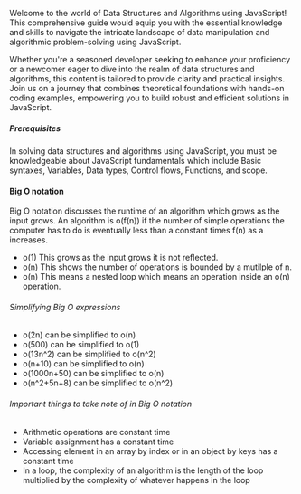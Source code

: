 Welcome to the world of Data Structures and Algorithms using JavaScript! This comprehensive guide would equip you with the essential knowledge and skills to navigate the intricate landscape of data manipulation and algorithmic problem-solving using JavaScript.

Whether you're a seasoned developer seeking to enhance your proficiency or a newcomer eager to dive into the realm of data structures and algorithms, this content is tailored to provide clarity and practical insights. Join us on a journey that combines theoretical foundations with hands-on coding examples, empowering you to build robust and efficient solutions in JavaScript.

##### Prerequisites

In solving data structures and algorithms using JavaScript, you must be knowledgeable about JavaScript fundamentals which include Basic syntaxes, Variables, Data types, Control flows, Functions, and scope.

#### Big O notation

Big O notation discusses the runtime of an algorithm which grows as the input grows.
An algorithm is o(f(n)) if the number of simple operations the computer has to do is eventually less than a constant times f(n) as a increases.

- o(1) This grows as the input grows it is not reflected.
- o(n) This shows the number of operations is bounded by a mutilple of n.
- o(n) This means a nested loop which means an operation inside an o(n) operation.

###### Simplifying Big O expressions

- o(2n) can be simplified to o(n)
- o(500) can be simplified to o(1)
- o(13n^2) can be simplified to o(n^2)
- o(n+10) can be simplified to o(n)
- o(1000n+50) can be simplified to o(n)
- o(n^2+5n+8) can be simplified to o(n^2)

###### Important things to take note of in Big O notation

- Arithmetic operations are constant time
- Variable assignment has a constant time
- Accessing element in an array by index or in an object by keys has a constant time
- In a loop, the complexity of an algorithm is the length of the loop multiplied by the complexity of whatever happens in the loop
